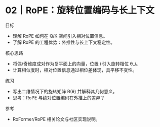 # 02｜RoPE：旋转位置编码与长上下文

目标
- 理解 RoPE 如何在 Q/K 空间引入相对位置信息。
- 了解 RoPE 的工程优势：外推性与长上下文稳定性。

核心思路
- 将偶/奇维度成对作为复平面上的向量，位置 i 引入旋转相位 θ_i。
- 计算相似度时，相对位置信息通过相位差体现，具平移不变性。

练习
- 写出二维情况下的旋转矩阵 R(θ) 并解释其几何意义。
- 思考：RoPE 与绝对位置编码在外推上的差异？

参考
- RoFormer/RoPE 相关论文与社区实现说明。

